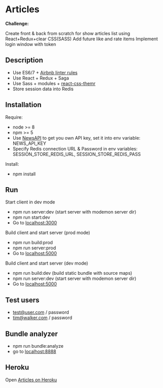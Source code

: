 Articles
=============================================
**Challenge:**

Create front & back from scratch for show articles list using React+Redux+clear CSS(SASS)
Add future like and rate items
Implement login window with token

Description
-----------
- Use ES6/7 + [Airbnb linter rules](https://github.com/airbnb/javascript)
- Use React + Redux + Saga
- Use Sass + modules + [react-css-themr](https://github.com/javivelasco/react-css-themr)
- Store session data into Redis

Installation
------------
Require:
- node >= 8
- npm >= 5
- Use [NewsAPI](https://newsapi.org/) to get you own API key, set it into env variable: NEWS_API_KEY
- Specify Redis connection URL & Password in env variables: SESSION_STORE_REDIS_URL, SESSION_STORE_REDIS_PASS
 
Install:
- npm install

Run
------------
Start client in dev mode
- npm run server:dev (start server with modemon server dir)
- npm run start:dev
- Go to [localhost:3000](localhost:3000)

Build client and start server (prod mode)
- npm run build:prod
- npm run server:prod
- Go to [localhost:5000](localhost:5000)

Build client and start server (dev mode)
- npm run build:dev (build static bundle with source maps)
- npm run server:dev (start server with modemon server dir)
- Go to [localhost:5000](localhost:5000)

Test users
-----------
- test@user.com / password
- tim@walker.com / password

Bundle analyzer
---------------
- npm run bundle:analyze
- go to [localhost:8888](http://localhost:8888)

Heroku
-----------
Open [Articles on Heroku](https://kengurukleo-articles.herokuapp.com)
